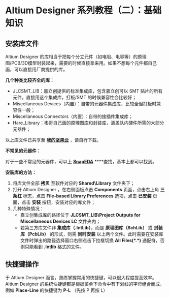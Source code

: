 # Altium Designer 系列教程（二）：基础知识

## 安装库文件

Altium Designer 的库相当于把每个分立元件（如电阻、电容等）的原理图/PCB/3D模型封装起来，需要的时候直接拿来用。如果不想每个元件都自己画，可以直接用厂商提供的库。

**几个种类比较齐全的库：**

* JLCSMT\_LIB：嘉立创提供的标准集成库，包含嘉立创可以 SMT 贴片的所有元件，直接用这个集成库，打板/SMT 的时候兼容性会比较好；
* Miscellaneous Devices（内置）：自带的元器件集成库，比较全但打板时兼容性一般；
* Miscellaneous Connectors（内置）：自带的接插件集成库；
* Hare\_Library：彬哥自己画的原理图库和封装库，涵盖队内硬件所需的大部分元器件；

以上库文件已共享至 [**我的坚果云**](https://www.jianguoyun.com/p/DX2d84cQ-OOjBxj0kPwB) ，请自行下载。

**不常见的元器件：**

对于一些不常见的元器件，可以上 [**SnapEDA**](https://www.snapeda.com/) ****查找，基本上都可以找到。

**安装库的方法：**

1. 将库文件全部 **拷贝** 至软件对应的 **Shared\Library** 文件夹下；
2. 打开 Altium Designer ，在右侧面板点击 **Components** 页面，点击右上角 **三条杠** 标志，点击 **File-based Library Preferences** 选项，点击 **已安装** 页面，点击 **安装** 按钮，安装对应的库文件；
3. 几种特殊情况：
   * 嘉立创集成库的路径位于 **JLCSMT\_LIB\Project Outputs for Miscellaneous Devices LC** 文件夹内；
   * 若第三方库文件非 **集成库（.IntLib）**，而是 **原理图库（SchLib）** 或 **封装库（PcbLib）** 的形式，则需 **同时安装** 以上两个文件。此时需要在安装库文件时弹出的路径选择窗口右侧点击下拉框切换 **All Files\(\*.\*\)** 通配符，否则只能看到 **.Intlib** 格式的文件。



## 快捷键操作

于 Altium Designer 而言，熟练掌握常用的快捷键，可以很大程度提高效率。Altium Designer 的系统快捷键都是根据菜单下命令中有下划线的字母组合而成，例如 **Place-Line** 的快捷键为 **P-L** （先按 P 再按 L）



